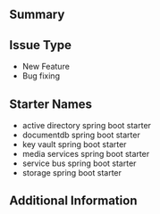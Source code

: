 ## Summary
<!--Describe the change berifly-->

## Issue Type
<!--Pick one below and delete the rest-->
- New Feature
- Bug fixing

## Starter Names
  <!--Which Spring boot starters the change involves, pick items below and delete the rest-->
  - active directory spring boot starter
  - documentdb spring boot starter
  - key vault spring boot starter
  - media services spring boot starter
  - service bus spring boot starter
  - storage spring boot starter

## Additional Information